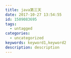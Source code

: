 ```yaml
---
title: java第三天
date: 2017-10-27 13:54:55
id: 1509083695
tags:
  - untagged
categories:
  - uncategorized
keywords: keyword1,keyword2
description: description
---
```

